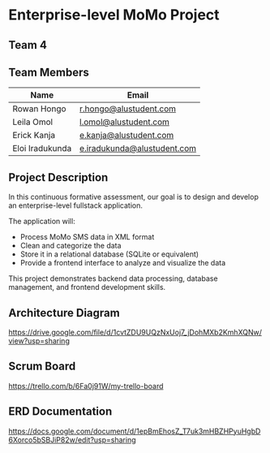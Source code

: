 # Enterprise-level MoMo Project

## Team 4

## Team Members

| Name            | Email                  |
|-----------------|------------------------|
| Rowan Hongo     | [r.hongo@alustudent.com](mailto:r.hongo@alustudent.com)  |
| Leila Omol      | [l.omol@alustudent.com](mailto:l.omol@alustudent.com)   |
| Erick Kanja     | [e.kanja@alustudent.com](mailto:e.kanja@alustudent.com) |
| Eloi Iradukunda | [e.iradukunda@alustudent.com](mailto:e.iradukunda@alustudent.com) |

## Project Description

In this continuous formative assessment, our goal is to design and develop an enterprise-level fullstack application.  

The application will:  

- Process MoMo SMS data in XML format
- Clean and categorize the data  
- Store it in a relational database (SQLite or equivalent)
- Provide a frontend interface to analyze and visualize the data  

This project demonstrates backend data processing, database management, and frontend development skills.   

## Architecture Diagram

https://drive.google.com/file/d/1cvtZDU9UQzNxUoj7_jDohMXb2KmhXQNw/view?usp=sharing

## Scrum Board

https://trello.com/b/6Fa0j91W/my-trello-board

## ERD Documentation

https://docs.google.com/document/d/1epBmEhosZ_T7uk3mHBZHPyuHgbD6Xorco5bSBJiP82w/edit?usp=sharing
